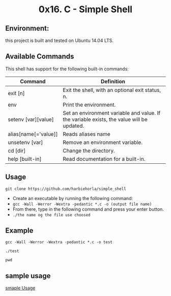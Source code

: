 <h1 align="center">
  0x16. C - Simple Shell
</h1>



## Environment:

this project is built and tested on Ubuntu 14.04 LTS.

## Available Commands
This shell has support for the following built-in commands:

| Command             | Definition                                                                                |
| ------------------- | ----------------------------------------------------------------------------------------- |
| exit [n]            | Exit the shell, with an optional exit status, n.                                          |
| env                 | Print the environment.                                                                    |
| setenv [var][value] | Set an environment variable and value. If the variable exists, the value will be updated. |
| alias[name[='value]]| Reads aliases name                                                                        |
| unsetenv [var]      | Remove an environment variable.                                                           |
| cd [dir]            | Change the directory.                                                                     |
| help [built-in]     | Read documentation for a built-in.                                                        |


## Usage
  
  ```
  git clone https://github.com/harbiehorla/simple_shell
  ```

- Create an executable by running the following command:
- `gcc -Wall -Werror -Wextra -pedantic *.c -o (output file name)`
- From there, type in the following command and press your enter button.
- `./the name og the file use choosed`


## Example

  ```
  gcc -Wall -Werror -Wextra -pedantic *.c -o test

  ./test

  pwd
  ```

## sample usage

[smaple Usage](simpleshell.mp4)
